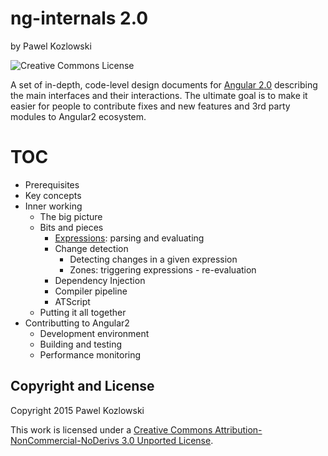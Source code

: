 # ng-internals 2.0

by Pawel Kozlowski

![Creative Commons License](http://i.creativecommons.org/l/by-nc-nd/3.0/88x31.png)


A set of in-depth, code-level design documents for [Angular 2.0](https://github.com/angular/angular) describing the main interfaces and their interactions.
The ultimate goal is to make it easier for people to contribute fixes and new features and 3rd party modules to Angular2 ecosystem.

# TOC

* Prerequisites
* Key concepts
* Inner working
    * The big picture
    * Bits and pieces
        * [Expressions](details/expressions.md): parsing and evaluating
        * Change detection
            * Detecting changes in a given expression
            * Zones: triggering expressions - re-evaluation
        * Dependency Injection
        * Compiler pipeline
        * ATScript
    * Putting it all together
* Contributting to Angular2
    * Development environment
    * Building and testing
    * Performance monitoring

## Copyright and License

  Copyright 2015 Pawel Kozlowski

  This work is licensed under a [Creative Commons Attribution-NonCommercial-NoDerivs 3.0 Unported License](http://creativecommons.org/licenses/by-nc-nd/3.0/).